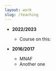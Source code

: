 ```yaml
---
layout: work
slug: /teaching
---
```


- **2022/2023**
  - Course on this:

- **2016/2017**
  - MNAF
  - Another one
